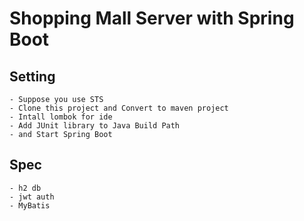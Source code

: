 # Shopping Mall Server with Spring Boot

## Setting
	- Suppose you use STS
	- Clone this project and Convert to maven project
	- Intall lombok for ide
	- Add JUnit library to Java Build Path
	- and Start Spring Boot

## Spec
	- h2 db
	- jwt auth
	- MyBatis